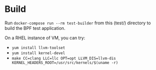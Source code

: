 # Build

Run `docker-compose run --rm test-builder` from this (test/) directory to build the BPF test application.

On a RHEL instance of VM, you can try:
* `yum install llvm-toolset`
* `yum install kernel-devel`
* `make CC=clang LLC=llc OPT=opt LLVM_DIS=llvm-dis KERNEL_HEADERS_ROOT=/usr/src/kernels/$(uname -r)` 
